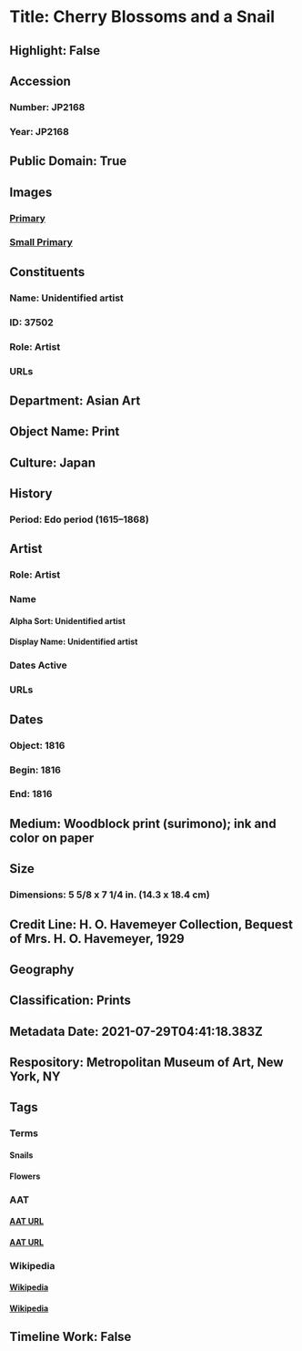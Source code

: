 # Title: Cherry Blossoms and a Snail
## Highlight: False
## Accession
### Number: JP2168
### Year: JP2168
## Public Domain: True
## Images
### [Primary](https://images.metmuseum.org/CRDImages/as/original/DP138379.jpg)
### [Small Primary](https://images.metmuseum.org/CRDImages/as/web-large/DP138379.jpg)
## Constituents
### Name: Unidentified artist
### ID: 37502
### Role: Artist
### URLs
## Department: Asian Art
## Object Name: Print
## Culture: Japan
## History
### Period: Edo period (1615–1868)
## Artist
### Role: Artist
### Name
#### Alpha Sort: Unidentified artist
#### Display Name: Unidentified artist
### Dates Active
### URLs
## Dates
### Object: 1816
### Begin: 1816
### End: 1816
## Medium: Woodblock print (surimono); ink and color on paper
## Size
### Dimensions: 5 5/8 x 7 1/4 in. (14.3 x 18.4 cm)
## Credit Line: H. O. Havemeyer Collection, Bequest of Mrs. H. O. Havemeyer, 1929
## Geography
## Classification: Prints
## Metadata Date: 2021-07-29T04:41:18.383Z
## Respository: Metropolitan Museum of Art, New York, NY
## Tags
### Terms
#### Snails
#### Flowers
### AAT
#### [AAT URL](http://vocab.getty.edu/page/aat/300249702)
#### [AAT URL](http://vocab.getty.edu/page/aat/300132399)
### Wikipedia
#### [Wikipedia]()
#### [Wikipedia]()
## Timeline Work: False
